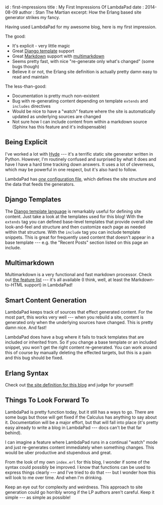 id : first-impressions
title : My First Impressions Of LambdaPad
date : 2014-08-09
author : Stan The Martian
excerpt: How the Erlang based site generator strikes my fancy.

Having used LambdaPad for my awesome blog, here is my first impression.

The good:

- It's explicit - very little magic
- Great [Django template](https://docs.djangoproject.com/en/dev/ref/templates/)
  support
- Great [Markdown](http://daringfireball.net/projects/markdown/) support with
  [multimarkdown](http://fletcherpenney.net/multimarkdown/)
- Seems pretty fast, with nice "re-generate only what's changed" (some bugs
  though)
- Believe it or not, the Erlang site definition is actually pretty damn easy to
  read and maintain

The less-than-good:

- Documentation is pretty much non-existent
- Bug with re-generating content depending on template `extends` and
  `includes` directives
- Would be nice to have a "watch" feature where the site is automatically
  updated as underlying sources are changed
- Not sure how I can include content from within a markdown source (Sphinx has
  this feature and it's indispensable)

## Being Explicit

I've worked a lot with [Hyde](http://hyde.github.io) --- it's a terrific static
site generator written in Python. However, I'm routinely confused and surprised
by what it does and have I have a hard time tracking down answers. It uses a
lot of cleverness, which may be powerful in one respect, but it's also hard to
follow.

LambdaPad has [_one_ configuration file](/en/examples/index.erl.html), which
defines the site structure and the data that feeds the generators.

## Django Templates

The
[Django template language](https://docs.djangoproject.com/en/dev/ref/templates/)
is remarkably useful for defining site content. Just take a look at the
templates used for this blog! With the `extends` tag you can defined
base-level templates that provide overall site look-and-feel and structure and
then customize each page as needed within that structure. With the `include`
tag you can include template snippets. This is great for frequently used
content that doesn't appear in a base template --- e.g. the "Recent Posts"
section listed on this page an include.

## Multimarkdown

Multimarkdown is a very functional and fast markdown processor. Check out
[the feature list](http://fletcherpenney.net/multimarkdown/features/) --- it's
all available (I think, well, at least the Markdown-to-HTML support) in
LambdaPad!

## Smart Content Generation

LambdaPad keeps track of sources that effect generated content. For the most
part, this works very well --- when you rebuild a site, content is generated
only when the underlying sources have changed. This is pretty damn nice. And
fast!

LambdaPad does have a bug where it fails to track templates that are included
or inherited from. So if you change a base template or an included snippet, you
won't get the right content re-generated. You can work around this of course by
manually deleting the effected targets, but this is a pain and this bug should
be fixed.

## Erlang Syntax

Check out [the site definition for this blog](/en/examples/index.erl.html) and
judge for yourself!

## Things To Look Forward To

LambdaPad is pretty function today, but it still has a ways to go. There are
some bugs but those will get fixed if the Calculus has anything to say about
it. Documentation will be a major effort, but that will fall into place (it's
pretty easy already to write a blog in LambdaPad --- docs can't be that far
behind).

I can imagine a feature where LambdaPad runs in a continual "watch" mode and
just re-generates content immediately when something changes. This would be
uber productive and stupendous and great.

From the look of my own `index.erl` for this blog, I wonder if some of the
syntax could possibly be improved. I know that functions can be used to express
things clearly --- and I've tried to do that --- but I wonder how this will
look to me over time. And when I'm drinking.

Keep an eye out for complexity and weirdness. This approach to site generation
could go horribly wrong if the LP authors aren't careful. Keep it simple --- as
simple as possible!
